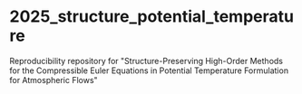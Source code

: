 # 2025_structure_potential_temperature
Reproducibility repository for "Structure-Preserving High-Order Methods for the Compressible Euler Equations in Potential Temperature Formulation for Atmospheric Flows"
